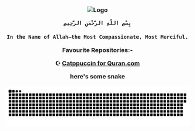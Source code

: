 <h3 align="center">
	<img src="https://raw.githubusercontent.com/mustafakhalaf-git/mustafakhalaf-git/main/Bismillah2.png" width="300" alt="Logo"/></br>
	
	بِسْمِ اللَّهِ الرَّحْمَنِ الرَّحِيمِ
		
	In the Name of Allah—the Most Compassionate, Most Merciful.
Favourite Repositories:-

☪️ [Catppuccin for Quran.com](https://github.com/mustafakhalaf-git/quran)

here's some snake

<img src="snake.svg">
</h3>
